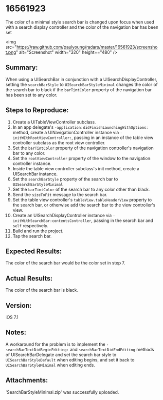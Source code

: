 16561923
======

The color of a minimal style search bar is changed upon focus when used with a search display controller and the color of the navigation bar has been set

<img src="https://raw.github.com/paulyoung/radars/master/16561923/screenshot.png" alt="Screenshot" width="320" height=="480" />

## Summary:
When using a UISearchBar in conjunction with a UISearchDisplayController, setting the `searchBarStyle` to `UISearchBarStyleMinimal` changes the color of the search bar to black if the `barTintColor` property of the navigation bar has been set to any color.

## Steps to Reproduce:
1. Create a UITableViewController subclass.
2. In an app delegate's `-application:didFinishLaunchingWithOptions:` method, create a UINavigationController instance via `-initWIthRootViewController:`, passing in an instance of the table view controller subclass as the root view controller.
3. Set the `barTintColor` property of the navigation controller's navigation bar to any color.
4. Set the `rootViewController` property of the window to the navigation controller instance.
5. Inside the table view controller subclass's init method, create a UISearchBar instance.
6. Set the `searchBarStyle` property of the search bar to `UISearchBarStyleMinimal`
7. Set the `barTintColor` of the search bar to any color other than black.
8. Send the `sizeToFit` message to the search bar.
9. Set the table view controller's `tableView.tableHeaderView` property to the search bar, or otherwise add the search bar to the view controller's view.
10. Create an UISearchDisplayController instance via `-initWithSearchBar:contentsController`, passing in the search bar and `self` respectively.
11. Build and run the project.
12. Tap the search bar.

## Expected Results:
The color of the search bar would be the color set in step 7.

## Actual Results:
The color of the search bar is black.

## Version:
iOS 7.1

## Notes:
A workaround for the problem is to implement the `-searchBarTextDidBeginEditing:` and `searchBarTextDidEndEditing` methods of UISearchBarDelegate and set the search bar style to `UISearchBarStyleDefault` when editing begins, and set it back to `UISearchBarStyleMinimal` when editing ends.


## Attachments:
'SearchBarStyleMinimal.zip' was successfully uploaded.
